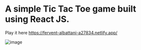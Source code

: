 # A simple Tic Tac Toe game built using React JS.

Play it here
https://fervent-albattani-a27834.netlify.app/



![image](https://user-images.githubusercontent.com/24837320/148533797-75a679c2-e4c4-4f82-ab04-868ff8fadbf5.png)



